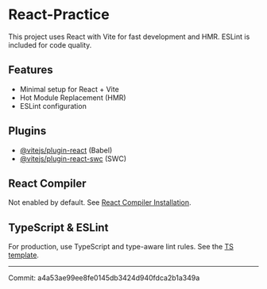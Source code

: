 
# React-Practice

This project uses React with Vite for fast development and HMR. ESLint is included for code quality.

## Features
- Minimal setup for React + Vite
- Hot Module Replacement (HMR)
- ESLint configuration

## Plugins
- [@vitejs/plugin-react](https://github.com/vitejs/vite-plugin-react/blob/main/packages/plugin-react) (Babel)
- [@vitejs/plugin-react-swc](https://github.com/vitejs/vite-plugin-react/blob/main/packages/plugin-react-swc) (SWC)

## React Compiler
Not enabled by default. See [React Compiler Installation](https://react.dev/learn/react-compiler/installation).

## TypeScript & ESLint
For production, use TypeScript and type-aware lint rules. See the [TS template](https://github.com/vitejs/vite/tree/main/packages/create-vite/template-react-ts).

---

Commit: a4a53ae99ee8fe0145db3424d940fdca2b1a349a
